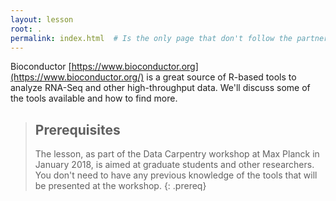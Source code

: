 ```yaml
---
layout: lesson
root: .
permalink: index.html  # Is the only page that don't follow the partner /:path/index.html
---
```

Bioconductor [https://www.bioconductor.org](https://www.bioconductor.org/) is a great source of R-based tools to analyze RNA-Seq and other high-throughput data. We'll discuss some of the tools available and how to find more.

> ## Prerequisites
>
> The lesson, as part of the Data Carpentry workshop at Max Planck in January 2018, is aimed at graduate students and other researchers. You don't need to have any previous knowledge of the tools that will be presented at the workshop.
{: .prereq}
